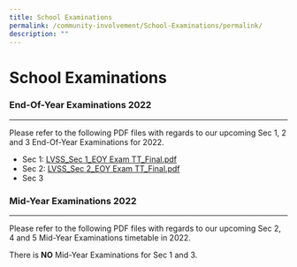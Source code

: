 ```yaml
---
title: School Examinations
permalink: /community-involvement/School-Examinations/permalink/
description: ""
---
```

School Examinations
===================

### End-Of-Year Examinations 2022
-----------------------------

  
Please refer to the following PDF files with regards to our upcoming Sec 1, 2 and 3 End-Of-Year Examinations for 2022.


* Sec 1: [LVSS_Sec 1_EOY Exam TT_Final.pdf](/files/LVSS_Sec%201_EOY%20Exam%20TT_Final.pdf)
* Sec 2: [LVSS_Sec 2_EOY Exam TT_Final.pdf](/files/LVSS_Sec%202_EOY%20Exam%20TT_Final.pdf)
* Sec 3

### Mid-Year Examinations 2022
--------------------------

  
Please refer to the following PDF files with regards to our upcoming Sec 2, 4 and 5 Mid-Year Examinations timetable in 2022.


There is **NO** Mid-Year Examinations for Sec 1 and 3.